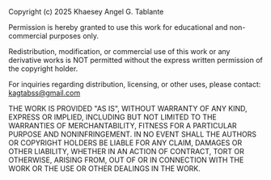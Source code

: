 Copyright (c) 2025 Khaesey Angel G. Tablante

Permission is hereby granted to use this work for educational and non-commercial purposes only.

Redistribution, modification, or commercial use of this work or any derivative works is NOT permitted without the express written permission of the copyright holder.

For inquiries regarding distribution, licensing, or other uses, please contact: kagtabss@gmail.com

THE WORK IS PROVIDED "AS IS", WITHOUT WARRANTY OF ANY KIND, EXPRESS OR IMPLIED, INCLUDING BUT NOT LIMITED TO THE WARRANTIES OF MERCHANTABILITY, FITNESS FOR A PARTICULAR PURPOSE AND NONINFRINGEMENT. 
IN NO EVENT SHALL THE AUTHORS OR COPYRIGHT HOLDERS BE LIABLE FOR ANY CLAIM, DAMAGES OR OTHER LIABILITY, WHETHER IN AN ACTION OF CONTRACT, TORT OR OTHERWISE, ARISING FROM, OUT OF OR IN CONNECTION WITH THE WORK OR THE USE OR OTHER DEALINGS IN THE WORK.
